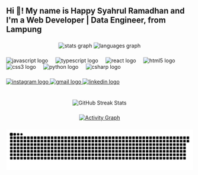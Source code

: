 <h2 align="left">Hi 👋! My name is Happy Syahrul Ramadhan and I'm a Web Developer | Data Engineer, from Lampung</h2>

###
<div align="center">
  <img src="https://github-readme-stats.vercel.app/api?username=happy-syahrul-ramadhan&hide_title=false&hide_rank=false&show_icons=true&include_all_commits=true&count_private=true&disable_animations=false&theme=dracula&locale=en&hide_border=false" height="150" alt="stats graph"  />
  <img src="https://github-readme-stats.vercel.app/api/top-langs?username=happy-syahrul-ramadhan&locale=en&hide_title=false&layout=compact&card_width=320&langs_count=5&theme=dracula&hide_border=false" height="150" alt="languages graph"  />
</div>

###


###
<div align="left">
  <img src="https://cdn.jsdelivr.net/gh/devicons/devicon/icons/javascript/javascript-original.svg" height="30" alt="javascript logo"  />
  <img width="12" />
  <img src="https://cdn.jsdelivr.net/gh/devicons/devicon/icons/typescript/typescript-original.svg" height="30" alt="typescript logo"  />
  <img width="12" />
  <img src="https://cdn.jsdelivr.net/gh/devicons/devicon/icons/react/react-original.svg" height="30" alt="react logo"  />
  <img width="12" />
  <img src="https://cdn.jsdelivr.net/gh/devicons/devicon/icons/html5/html5-original.svg" height="30" alt="html5 logo"  />
  <img width="12" />
  <img src="https://cdn.jsdelivr.net/gh/devicons/devicon/icons/css3/css3-original.svg" height="30" alt="css3 logo"  />
  <img width="12" />
  <img src="https://cdn.jsdelivr.net/gh/devicons/devicon/icons/python/python-original.svg" height="30" alt="python logo"  />
  <img width="12" />
  <img src="https://cdn.jsdelivr.net/gh/devicons/devicon/icons/csharp/csharp-original.svg" height="30" alt="csharp logo"  />
</div>

###
<div align="left">
  <a href="https://www.instagram.com/sudo.syahrulramadhannn/" target="_blank">
    <img src="https://img.shields.io/static/v1?message=Instagram&logo=instagram&label=&color=E4405F&logoColor=white&labelColor=&style=for-the-badge" height="35" alt="instagram logo" />
  </a>
  <a href="mailto:syahrul19112003@gmail.com" target="_blank">
    <img src="https://img.shields.io/static/v1?message=Gmail&logo=gmail&label=&color=D14836&logoColor=white&labelColor=&style=for-the-badge" height="35" alt="gmail logo" />
  </a>
  <a href="https://www.linkedin.com/in/syahrulramadhan03/" target="_blank">
    <img src="https://img.shields.io/static/v1?message=LinkedIn&logo=linkedin&label=&color=0077B5&logoColor=white&labelColor=&style=for-the-badge" height="35" alt="linkedin logo" />
  </a>
</div>


###
<br clear="both">

<!-- GitHub Streak Stats -->
<div align="center">
  <img src="https://github-readme-streak-stats.herokuapp.com/?user=happy-syahrul-ramadhan&theme=dracula&hide_border=false" alt="GitHub Streak Stats" />
</div>

###

<!-- GitHub Activity Graph -->
<div align="center">
  <a href="https://github.com/happy-syahrul-ramadhan">
    <img src="https://github-readme-activity-graph.vercel.app/graph?username=happy-syahrul-ramadhan&theme=dracula&hide_border=false" alt="Activity Graph" />
  </a>
</div>

###

<!-- GitHub Contribution Grid Snake Animation -->
<picture>
  <source media="(prefers-color-scheme: dark)" srcset="https://raw.githubusercontent.com/happy-syahrul-ramadhan/happy-syahrul-ramadhan/output/github-contribution-grid-snake-dark.svg" />
  <source media="(prefers-color-scheme: light)" srcset="https://raw.githubusercontent.com/happy-syahrul-ramadhan/happy-syahrul-ramadhan/output/github-contribution-grid-snake.svg" />
  <img alt="github-snake" src="https://raw.githubusercontent.com/happy-syahrul-ramadhan/happy-syahrul-ramadhan/output/github-contribution-grid-snake.svg" />
</picture>

###
